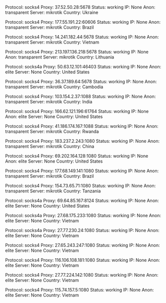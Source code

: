 Protocol: socks4
Proxy: 37.52.50.28:5678
Status: working
IP: None
Anon: transparent
Server: mikrotik
Country: Ukraine

Protocol: socks4
Proxy: 177.55.191.22:60606
Status: working
IP: None
Anon: transparent
Server: mikrotik
Country: Brazil

Protocol: socks4
Proxy: 14.241.182.44:5678
Status: working
IP: None
Anon: transparent
Server: mikrotik
Country: Vietnam

Protocol: socks4
Proxy: 213.197.136.218:5678
Status: working
IP: None
Anon: transparent
Server: mikrotik
Country: Lithuania

Protocol: socks4a
Proxy: 50.63.12.101:46403
Status: working
IP: None
Anon: elite
Server: None
Country: United States

Protocol: socks4
Proxy: 36.37.189.64:5678
Status: working
IP: None
Anon: transparent
Server: mikrotik
Country: Cambodia

Protocol: socks4
Proxy: 103.154.2.37:1088
Status: working
IP: None
Anon: transparent
Server: mikrotik
Country: India

Protocol: socks4
Proxy: 166.62.121.196:61764
Status: working
IP: None
Anon: elite
Server: None
Country: United States

Protocol: socks4
Proxy: 41.186.174.167:1088
Status: working
IP: None
Anon: transparent
Server: mikrotik
Country: Rwanda

Protocol: socks4
Proxy: 183.237.2.243:1080
Status: working
IP: None
Anon: transparent
Server: mikrotik
Country: China

Protocol: socks4
Proxy: 69.202.164.128:1080
Status: working
IP: None
Anon: elite
Server: None
Country: United States

Protocol: socks4
Proxy: 177.68.149.141:1080
Status: working
IP: None
Anon: transparent
Server: mikrotik
Country: Brazil

Protocol: socks4
Proxy: 154.73.65.71:1080
Status: working
IP: None
Anon: transparent
Server: mikrotik
Country: Tanzania

Protocol: socks4a
Proxy: 69.64.85.167:8124
Status: working
IP: None
Anon: elite
Server: None
Country: United States

Protocol: socks4a
Proxy: 27.68.175.233:1080
Status: working
IP: None
Anon: elite
Server: None
Country: Vietnam

Protocol: socks4a
Proxy: 27.77.230.24:1080
Status: working
IP: None
Anon: elite
Server: None
Country: Vietnam

Protocol: socks4
Proxy: 27.65.243.247:1080
Status: working
IP: None
Anon: elite
Server: None
Country: Vietnam

Protocol: socks4
Proxy: 116.106.108.181:1080
Status: working
IP: None
Anon: elite
Server: None
Country: Vietnam

Protocol: socks4
Proxy: 27.77.224.142:1080
Status: working
IP: None
Anon: elite
Server: None
Country: Vietnam

Protocol: socks4
Proxy: 115.74.157.5:1080
Status: working
IP: None
Anon: elite
Server: None
Country: Vietnam

